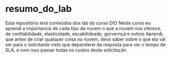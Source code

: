 # resumo_do_lab
Esta repositório terá  conteúdos dos lab do curso DIO
Neste curso eu aprendi a importancia de cada tipo de nuvem
o que a nuvem nos oferece, de confiabilidade, elasticidade, escabilideade, gorvernça e outros
Aprendi, que antes de criar qualquer coisa na nuvem, devo saber sobre o que ela vai ser para o solicitante
visto que dependerei da resposta para ver o tempo de SLA, e com isso passar todas os custos desta solicitação
